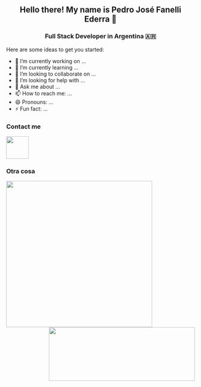 

<div align="center">
  
  ## Hello there! My name is Pedro José Fanelli Ederra 🧐

</div>

<div align="center">
  
  ### Full Stack Developer in Argentina 🇦🇷

</div>

Here are some ideas to get you started:

- 🔭 I’m currently working on ...
- 🌱 I’m currently learning ...
- 👯 I’m looking to collaborate on ...
- 🤔 I’m looking for help with ...
- 💬 Ask me about ...
- 📫 How to reach me: ...
- 😄 Pronouns: ...
- ⚡ Fun fact: ...


### Contact me

<a href="https://www.linkedin.com/in/pedro-fanelli/" target="_blank">
  <img style="width:60px" src="https://upload.wikimedia.org/wikipedia/commons/thumb/c/ca/LinkedIn_logo_initials.png/800px-LinkedIn_logo_initials.png" />
</a>
  
### Otra cosa

<a href="https://github.com/anuraghazra/github-readme-stats" style="margin-right:385px">
  <img style="width:390px" align="left" src="https://github-readme-stats.vercel.app/api?username=pedrofanelli&show_icons=true&theme=radical" />
</a>

<a href="https://github.com/anuraghazra/convoychat" >
  <img style="width:390px;height:143px" align="right" src="https://github-readme-stats.vercel.app/api/top-langs/?username=pedrofanelli&layout=compact" />
</a>
